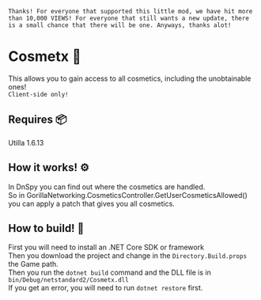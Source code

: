 `Thanks! For everyone that supported this little mod, we have hit more than 10,000 VIEWS! For everyone that still wants a new update, there is a small chance that there will be one. Anyways, thanks alot!`

# Cosmetx 🧢
This allows you to gain access to all cosmetics, including the unobtainable ones! <br />
`Client-side only!`
## Requires 📦
Utilla 1.6.13
## How it works! ⚙️
In DnSpy you can find out where the cosmetics are handled. <br />
So in GorillaNetworking.CosmeticsController.GetUserCosmeticsAllowed() you can apply a patch that gives you all cosmetics.

## How to build! 🔨
First you will need to install an .NET Core SDK or framework <br />
Then you download the project and change in the `Directory.Build.props` the Game path. <br />
Then you run the `dotnet build` command and the DLL file is in `bin/Debug/netstandard2/Cosmetx.dll` <br />
If you get an error, you will need to run `dotnet restore` first.

